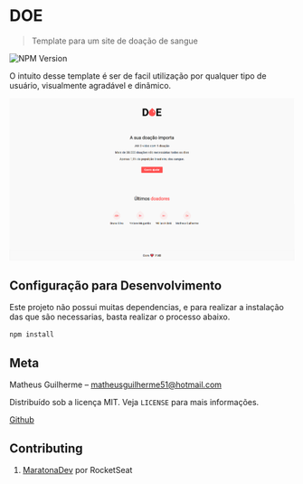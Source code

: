 # DOE 
> Template para um site de doação de sangue

![NPM Version][npm-image]


O intuito desse template é ser de facil utilização por qualquer tipo de usuário, visualmente agradável e dinâmico. 

![](./header.png)

## Configuração para Desenvolvimento

Este projeto não possui muitas dependencias, e para realizar a instalação das que são necessarias, basta realizar o processo abaixo.

```sh
npm install
```

## Meta

Matheus Guilherme – matheusguilherme51@hotmail.com

Distribuído sob a licença MIT. Veja `LICENSE` para mais informações.

[Github](https://github.com/Matheus-Guilherme)

## Contributing

1. [MaratonaDev](https://rocketseat.com.br) por RocketSeat 

[npm-image]: https://img.shields.io/npm/v/datadog-metrics.svg?style=flat-square

